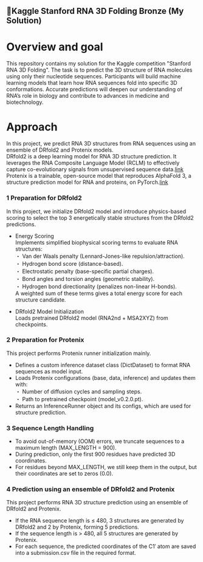 ## 🥉Kaggle Stanford RNA 3D Folding Bronze (My Solution)

# Overview and goal

This repository contains my solution for the Kaggle competition "Stanford RNA 3D Folding".
The task is to predict the 3D structure of RNA molecules using only their nucleotide sequences.
Participants will build machine learning models that learn how RNA sequences fold into specific 3D conformations.
Accurate predictions will deepen our understanding of RNA’s role in biology and contribute to advances in medicine and biotechnology.

# Approach

In this project, we predict RNA 3D structures from RNA sequences using an ensemble of DRfold2 and Protenix models.<br>
DRfold2 is a deep learning model for RNA 3D structure prediction. It leverages the RNA Composite Language Model (RCLM) to effectively capture co-evolutionary signals from unsupervised sequence data.[link](https://github.com/leeyang/DRfold2)<br>
Protenix is a trainable, open-source model that reproduces AlphaFold 3, a structure prediction model for RNA and proteins, on PyTorch.[link](https://github.com/bytedance/Protenix)



### 1 Preparation for DRfold2

In this project, we initialize DRfold2 model and introduce physics-based scoring to select the top 3 energetically stable structures from the DRfold2 predictions. 

* Energy Scoring<br>
  Implements simplified biophysical scoring terms to evaluate RNA structures:<br>
   ・ Van der Waals penalty (Lennard-Jones-like repulsion/attraction).<br>
   ・ Hydrogen bond score (distance-based).<br>
   ・ Electrostatic penalty (base-specific partial charges).<br>
   ・ Bond angles and torsion angles (geometric stability).<br>
   ・ Hydrogen bond directionality (penalizes non-linear H-bonds).<br>
  A weighted sum of these terms gives a total energy score for each structure candidate.

* DRfold2 Model Initialization<br>
  Loads pretrained DRfold2 model (RNA2nd + MSA2XYZ) from checkpoints.
  

### 2 Preparation for Protenix

This project performs Protenix runner initialization mainly.

* Defines a custom inference dataset class (DictDataset) to format RNA sequences as model input.
* Loads Protenix configurations (base, data, inference) and updates them with:<br>
       ・ Number of diffusion cycles and sampling steps.<br>
       ・ Path to pretrained checkpoint (model_v0.2.0.pt).
* Returns an InferenceRunner object and its configs, which are used for structure prediction.

### 3 Sequence Length Handling

* To avoid out-of-memory (OOM) errors, we truncate sequences to a maximum length (MAX_LENGTH = 900).
* During prediction, only the first 900 residues have predicted 3D coordinates.
* For residues beyond MAX_LENGTH, we still keep them in the output, but their coordinates are set to zeros (0.0).

### 4 Prediction using an ensemble of DRfold2 and Protenix

This project performs RNA 3D structure prediction using an ensemble of DRfold2 and Protenix.

* If the RNA sequence length is ≤ 480, 3 structures are generated by DRfold2 and 2 by Protenix, forming 5 predictions.
* If the sequence length is > 480, all 5 structures are generated by Protenix.
* For each sequence, the predicted coordinates of the C1′ atom are saved into a submission.csv file in the required format.
